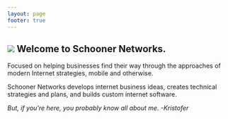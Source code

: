 ```yaml
---
layout: page
footer: true
---
```

## <img src="/images/LogoSource2Small.png">  Welcome to Schooner Networks.

Focused on helping businesses find their way through the approaches of modern Internet strategies, mobile and otherwise.

Schooner Networks develops internet business ideas, creates technical strategies and plans, and builds custom internet software.

_But, if you're here, you probably know all about me. -Kristofer_
